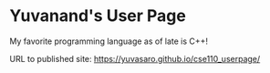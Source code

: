 # Yuvanand's User Page

My favorite programming language as of late is C++!

URL to published site: https://yuvasaro.github.io/cse110_userpage/

